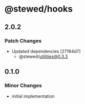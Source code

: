 # @stewed/hooks

## 2.0.2

### Patch Changes

- Updated dependencies [27184d7]
  - @stewed/utilities@0.3.3

## 0.1.0

### Minor Changes

- initial implementation
